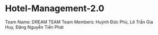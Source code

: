 # Hotel-Management-2.0
Team Name: DREAM TEAM
Team Members: Huỳnh Đức Phú, Lê Trần Gia Huy, Đặng Nguyễn Tiến Phát
